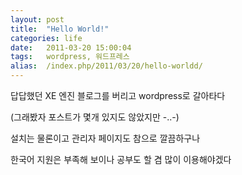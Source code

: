 ```yaml
---
layout: post
title:  "Hello World!"
categories: life
date:   2011-03-20 15:00:04
tags:   wordpress, 워드프레스
alias:  /index.php/2011/03/20/hello-worldd/
---
```


답답했던 XE 엔진 블로그를 버리고 wordpress로 갈아타다

(그래봤자 포스트가 몇개 있지도 않았지만 -..-)

설치는 물론이고 관리자 페이지도 참으로 깔끔하구나

한국어 지원은 부족해 보이나 공부도 할 겸 많이 이용해야겠다